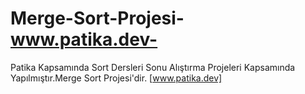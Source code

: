 # Merge-Sort-Projesi-www.patika.dev-
Patika Kapsamında Sort Dersleri Sonu Alıştırma Projeleri Kapsamında Yapılmıştır.Merge Sort Projesi'dir. [www.patika.dev] 
